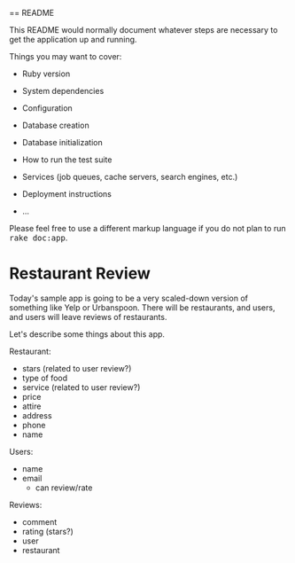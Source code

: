 == README

This README would normally document whatever steps are necessary to get the
application up and running.

Things you may want to cover:

* Ruby version

* System dependencies

* Configuration

* Database creation

* Database initialization

* How to run the test suite

* Services (job queues, cache servers, search engines, etc.)

* Deployment instructions

* ...


Please feel free to use a different markup language if you do not plan to run
<tt>rake doc:app</tt>.

# Restaurant Review

Today's sample app is going to be a very scaled-down version of something like Yelp or Urbanspoon. There will be restaurants, and users, and users will leave reviews of restaurants.

Let's describe some things about this app.

Restaurant:
* stars (related to user review?)
* type of food
* service (related to user review?)
* price
* attire
* address
* phone
* name

Users:
* name
* email
  * can review/rate

Reviews:
* comment
* rating (stars?)
* user
* restaurant



